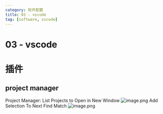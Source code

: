 ```yaml
---
category: 软件配置
title: 03 - vscode
tag: [software, vscode]
---
```

# 03 - vscode

# 插件

## project manager

Project Manager: List Projects to Open in New Window
![image.png](https://tianbin.cc/img/mbp/software/03-vscode-01-project-manager.jpg)
Add Selection To Next Find Match
![image.png](https://tianbin.cc/img/mbp/software/03-vscode-02.jpg)